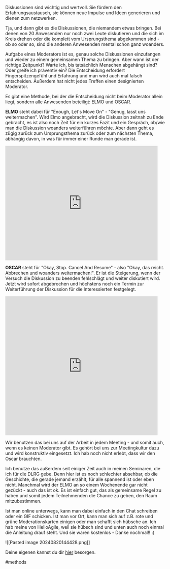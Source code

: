 Diskussionen sind wichtig und wertvoll. Sie fördern den Erfahrungsaustausch, sie können neue Impulse und Ideen generieren und dienen zum netzwerken.

Tja, und dann gibt es die Diskussionen, die niemandem etwas bringen. Bei denen von 20 Anwesenden nur noch zwei Leute diskutieren und die sich im Kreis drehen oder die komplett vom Ursprungsthema abgekommen sind - ob so oder so, sind die anderen Anwesenden mental schon ganz woanders. 

Aufgabe eines Moderators ist es, genau solche Diskussionen einzufangen und wieder zu einem gemeinsamen Thema zu bringen. Aber wann ist der richtige Zeitpunkt? Warte ich, bis tatsächlich Menschen abgehängt sind? Oder greife ich präventiv ein? Die Entscheidung erfordert Fingerspitzengefühl und Erfahrung und man wird auch mal falsch entscheiden. Außerdem hat nicht jedes Treffen einen designierten Moderator. 

Es gibt eine Methode, bei der die Entscheidung nicht beim Moderator allein liegt, sondern alle Anwesenden beteiligt: ELMO und OSCAR.

**ELMO** steht dabei für "Enough, Let's Move On" - "Genug, lasst uns weitermachen". Wird Elmo angebracht, wird die Diskussion zeitnah zu Ende gebracht, es ist also noch Zeit für ein kurzes Fazit und ein Gespräch, ob/wie man die Diskussion woanders weiterführen möchte. Aber dann geht es zügig zurück zum Ursprungsthema zurück oder zum nächsten Thema, abhängig davon, in was für immer einer Runde man gerade ist.

<iframe src="https://giphy.com/embed/fA0JygY49EWV6sGIyF" width="480" height="360" style="" frameBorder="0" class="giphy-embed" allowFullScreen></iframe>

**OSCAR** steht für "Okay, Stop. Cancel And Resume" - also "Okay, das reicht. Abbrechen und woanders weitermachen!". Er ist die Steigerung, wenn der Versuch die Diskussion zu beenden fehlschlägt und weiter diskutiert wird. Jetzt wird sofort abgebrochen und höchstens noch ein Termin zur Weiterführung der Diskussion für die Interessierten festgelegt.

<iframe src="https://giphy.com/embed/BKnKdJjiJrAGSTGzgM" width="480" height="437" style="" frameBorder="0" class="giphy-embed" allowFullScreen></iframe>

Wir benutzen das bei uns auf der Arbeit in jedem Meeting - und somit auch, wenn es keinen Moderator gibt. Es gehört bei uns zur Meetingkultur dazu und wird konstruktiv eingesetzt. Ich hab noch nicht erlebt, dass wir den Oscar brauchten.

Ich benutze das außerdem seit einiger Zeit auch in meinen Seminaren, die ich für die DLRG gebe. Denn hier ist es noch schlechter absehbar, ob die Geschichte, die gerade jemand erzählt, für alle spannend ist oder eben nicht. Manchmal wird der ELMO an so einem Wochenende gar nicht gezückt - auch das ist ok. Es ist einfach gut, das als gemeinsame Regel zu haben und somit jedem Teilnehmenden die Chance zu geben, den Raum mitzubestimmen. 

Ist man online unterwegs, kann man dabei einfach in den Chat schreiben oder ein GIF schicken. Ist man vor Ort, kann man sich auf z.B. rote und grüne Moderationskarten einigen oder man schafft sich hübsche an. Ich hab meine von HelloAgile, weil sie hübsch sind und unten auch noch einmal die Anleitung drauf steht. Und sie waren kostenlos - Danke nochmal!! :)

![[Pasted image 20240820144428.png]]

Deine eigenen kannst du dir [hier](https://www.linkedin.com/posts/helloagile_elmo-helloagile-elmoundoscar-activity-7092428833726836737-eqh4/?originalSubdomain=de) besorgen. 


#methods
